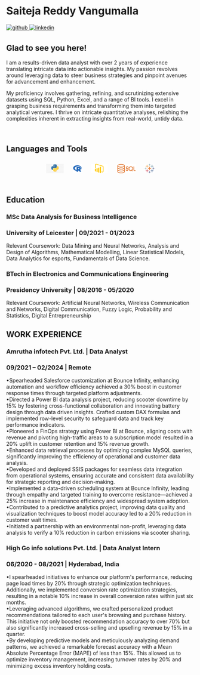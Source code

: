 # Saiteja Reddy Vangumalla  
  

<a href="https://github.com/saitejareddyv" target="_blank">
<img src=https://img.shields.io/badge/github-%2324292e.svg?&style=for-the-badge&logo=github&logoColor=white alt=github style="margin-bottom: 5px;" />
</a>
<a href="https://www.linkedin.com/in/saitejareddyvangumalla/" target="_blank">
<img src=https://img.shields.io/badge/linkedin-%231E77B5.svg?&style=for-the-badge&logo=linkedin&logoColor=white alt=linkedin style="margin-bottom: 5px;" />
</a>  
  



## Glad to see you here!  
I am a results-driven data analyst with over 2 years of experience translating intricate data into actionable insights. My passion revolves around leveraging data to steer business strategies and pinpoint avenues for advancement and enhancement.

My proficiency involves gathering, refining, and scrutinizing extensive datasets using SQL, Python, Excel, and a range of BI tools. I excel in grasping business requirements and transforming them into targeted analytical ventures. I thrive on intricate quantitative analyses, relishing the complexities inherent in extracting insights from real-world, untidy data. 
  

<br/>  


## Languages and Tools  
<div align="center">  
<a href="https://github.com/saitejareddyv/saitejareddyv/blob/main/python.jpg" target="_blank"><img style="margin: 10px" src="https://github.com/saitejareddyv/saitejareddyv/blob/main/python.jpg" alt="Python" height="25" /></a> 
<a href="https://github.com/saitejareddyv/saitejareddyv/blob/main/4846356.png" target="_blank"><img style="margin: 10px" src="https://github.com/saitejareddyv/saitejareddyv/blob/main/4846356.png" alt="R" height="25" /></a>  
<a href="https://github.com/saitejareddyv/saitejareddyv/blob/main/Microsoft-Power-BI-Logo-2013.png" target="_blank"><img style="margin: 10px" src="https://github.com/saitejareddyv/saitejareddyv/blob/main/Microsoft-Power-BI-Logo-2013.png" alt="Power BI" height="25" /></a>  
<a href="https://github.com/saitejareddyv/saitejareddyv/blob/main/sql.png" target="_blank"><img style="margin: 10px" src="https://github.com/saitejareddyv/saitejareddyv/blob/main/sql.png" alt="SQL" height="25" /></a>  
<a href="https://github.com/saitejareddyv/saitejareddyv/blob/main/tableau-software.svg" target="_blank"><img style="margin: 10px" src="https://github.com/saitejareddyv/saitejareddyv/blob/main/tableau-software.svg" alt="Tableau" height="25" /></a>  
  
</div>  

<br/> 

## Education
### MSc Data Analysis for Business Intelligence <br>
### University of Leicester | 09/2021 - 01/2023 <br>
Relevant Coursework: Data Mining and Neural Networks, Analysis and Design of Algorithms, Mathematical Modelling, Linear Statistical Models, Data Analytics for esports, Fundamentals of Data Science.

### BTech in Electronics and Communications Engineering <br> 
### Presidency University | 08/2016 - 05/2020 <br>
Relevant Coursework: Artificial Neural Networks, Wireless Communication and Networks, Digital Communication, Fuzzy Logic, Probability and Statistics, Digital Entrepreneurship

## WORK EXPERIENCE
### Amrutha infotech Pvt. Ltd. | Data Analyst<br>
### 09/2021 – 02/2024 | Remote <br>
•Spearheaded Salesforce customization at Bounce Infinity, enhancing automation and workflow efficiency achieved a 30% boost in customer response times through targeted platform adjustments.<br>
•Directed a Power BI data analysis project, reducing scooter downtime by 15% by fostering cross-functional collaboration and innovating battery design through data driven insights. Crafted custom DAX formulas and implemented row-level security to safeguard data and track key performance indicators.<br>
•Pioneered a FinOps strategy using Power BI at Bounce, aligning costs with revenue and pivoting high-traffic areas to a subscription model resulted in a 20% uplift in customer retention and 15% revenue growth.<br>
•Enhanced data retrieval processes by optimizing complex MySQL queries, significantly improving the efficiency of operational and customer data analysis.<br>
•Developed and deployed SSIS packages for seamless data integration from operational systems, ensuring accurate and consistent data availability for strategic reporting and decision-making.<br>
•Implemented a data-driven scheduling system at Bounce Infinity, leading through empathy and targeted training to overcome resistance—achieved a 25% increase in maintenance efficiency and widespread system adoption.<br>
•Contributed to a predictive analytics project, improving data quality and visualization techniques to boost model accuracy led to a 20% reduction in customer wait times.<br>
•Initiated a partnership with an environmental non-profit, leveraging data analysis to verify a 10% reduction in carbon emissions via scooter sharing.<br>

### High Go info solutions Pvt. Ltd. | Data Analyst Intern<br>
### 06/2020 - 08/2021 | Hyderabad, India<br>
•I spearheaded initiatives to enhance our platform's performance, reducing page load times by 20% through strategic optimization techniques. Additionally, we implemented conversion rate optimization strategies, resulting in a notable 10% increase in overall conversion rates within just six months.<br>
•Leveraging advanced algorithms, we crafted personalized product recommendations tailored to each user's browsing and purchase history. This initiative not only boosted recommendation accuracy to over 70% but also significantly increased cross-selling and upselling revenue by 15% in a quarter.<br>
•By developing predictive models and meticulously analyzing demand patterns, we achieved a remarkable forecast accuracy with a Mean Absolute Percentage Error (MAPE) of less than 15%. This allowed us to optimize inventory management, increasing turnover rates by 20% and minimizing excess inventory holding costs.<br>

